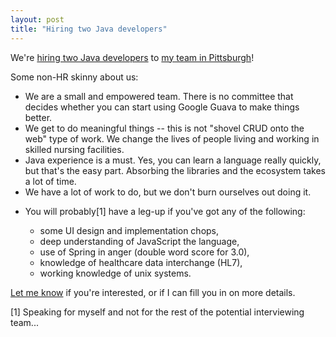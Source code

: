```yaml
---
layout: post
title: "Hiring two Java developers"
---
```




<p>We're <a
href="http://tbe.taleo.net/NA4/ats/careers/requisition.jsp?org=VOCOLLECT&amp;cws=1&amp;rid=490">hiring two Java developers</a> 
to <a href="http://www.accunurse.com/">my team in Pittsburgh</a>!</p>

<p>Some non-HR skinny about us:</p>

<ul>

 <li>We are a small and empowered team. There is no committee
 that decides whether you can start using Google Guava to make
 things better.</li>

 <li>We get to do meaningful things -- this is not "shovel CRUD
 onto the web" type of work. We change the lives of people living
 and working in skilled nursing facilities.</li>

 <li>Java experience is a must. Yes, you can learn a language
 really quickly, but that's the easy part. Absorbing the
 libraries and the ecosystem takes a lot of time.</li>

 <li>We have a lot of work to do, but we don't burn ourselves out
 doing it.</li>

 <li><p>You will probably[1] have a leg-up if you've got any of the
 following:</p>

  <ul>
    <li>some UI design and implementation chops,</li>
    <li>deep understanding of JavaScript the language,</li>
    <li>use of Spring in anger (double word score for 3.0),</li>
    <li>knowledge of healthcare data interchange (HL7),</li>
    <li>working knowledge of unix systems.</li>
  </ul>

 </li>
</ul>

<p><a href="mailto:chris@cwinters.com">Let me know</a> if you're
interested, or if I can fill you in on more details.</p>

<p>[1] Speaking for myself and not for the rest of the potential
interviewing team...</p>



